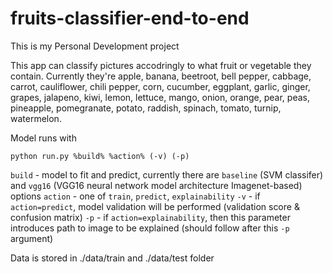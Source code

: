 # fruits-classifier-end-to-end

This is my Personal Development project

This app can classify pictures accodringly to what fruit or vegetable they contain.
Currently they're apple, banana, beetroot, bell pepper, cabbage, carrot, cauliflower,
chili pepper, corn, cucumber, eggplant, garlic, ginger, grapes, jalapeno, kiwi,
lemon, lettuce, mango, onion, orange, pear, peas, pineapple, pomegranate,
potato, raddish, spinach, tomato, turnip, watermelon.

Model runs with

```
python run.py %build% %action% (-v) (-p)
```
```build``` - model to fit and predict, currently there are ```baseline``` (SVM classifer) and ```vgg16``` (VGG16 neural network model architecture Imagenet-based) options
```action``` - one of ```train```, ```predict```, ```explainability```
```-v``` - if ```action=predict```, model validation will be performed (validation score & confusion matrix)
```-p``` - if ```action=explainability```, then this parameter introduces path to image to be explained (should follow after this ```-p``` argument)

Data is stored in ./data/train and ./data/test folder
